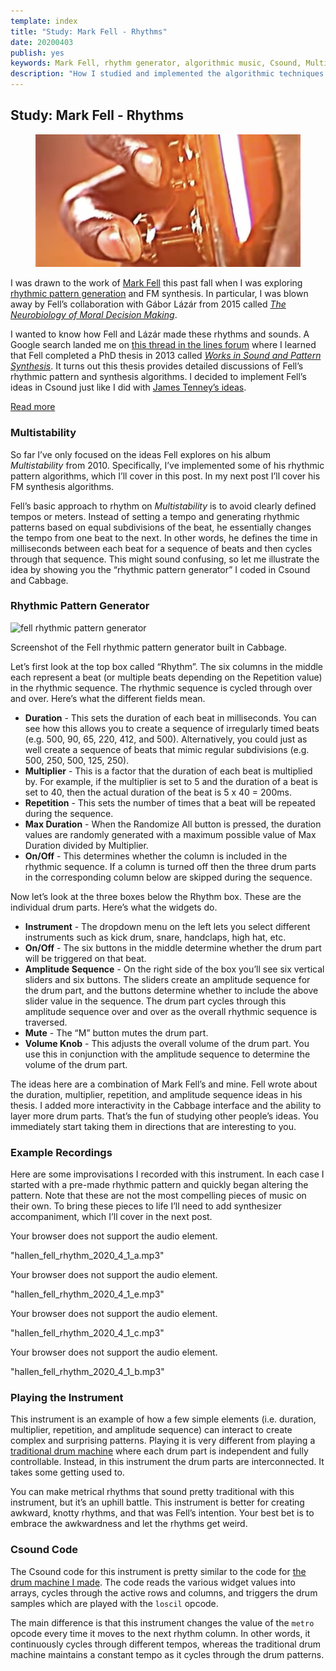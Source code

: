 ```yaml
---
template: index
title: "Study: Mark Fell - Rhythms"
date: 20200403
publish: yes
keywords: Mark Fell, rhythm generator, algorithmic music, Csound, Multistability
description: "How I studied and implemented the algorithmic techniques of Mark Fell."
---
```

## Study: Mark Fell - Rhythms

<figure><a href="/blog/study-mark-fell-rhythms"><img src="/images/electric_davis.png" alt="Electric Miles Davis"/></a>
</figure>

I was drawn to the work of [Mark Fell](http://www.markfell.com/wiki/) this past fall when I was exploring [rhythmic pattern generation](blog/project-drum-machine) and FM synthesis. In particular, I was blown away by Fell’s collaboration with Gábor Lázár from 2015 called _[The Neurobiology of Moral Decision Making](https://soundcloud.com/gaborlazar/mark-fell-and-gabor-lazar-the-neurobiology-of-moral-decision-making-2015)_.

I wanted to know how Fell and Lázár made these rhythms and sounds. A Google search landed me on [this thread in the lines forum](https://llllllll.co/t/approaching-gabor-lazar-sound-design-techniques/13349) where I learned that Fell completed a PhD thesis in 2013 called [_Works in Sound and Pattern Synthesis_](http://epubs.surrey.ac.uk/804661/). It turns out this thesis provides detailed discussions of Fell’s rhythmic pattern and synthesis algorithms. I decided to implement Fell’s ideas in Csound just like I did with [James Tenney’s ideas](blog/study-james-tenney).

<a class="readmore" href="">Read more</a>

### Multistability

So far I’ve only focused on the ideas Fell explores on his album _Multistability_ from 2010. Specifically, I’ve implemented some of his rhythmic pattern algorithms, which I’ll cover in this post. In my next post I’ll cover his FM synthesis algorithms.

Fell’s basic approach to rhythm on _Multistability_ is to avoid clearly defined tempos or meters. Instead of setting a tempo and generating rhythmic patterns based on equal subdivisions of the beat, he essentially changes the tempo from one beat to the next. In other words, he defines the time in milliseconds between each beat for a sequence of beats and then cycles through that sequence. This might sound confusing, so let me illustrate the idea by showing you the “rhythmic pattern generator” I coded in Csound and Cabbage.

### Rhythmic Pattern Generator

![fell rhythmic pattern generator](images/images/fell_rhythmic_pattern_generator.png)

Screenshot of the Fell rhythmic pattern generator built in Cabbage.

Let’s first look at the top box called “Rhythm”. The six columns in the middle each represent a beat (or multiple beats depending on the Repetition value) in the rhythmic sequence. The rhythmic sequence is cycled through over and over. Here’s what the different fields mean.

*   **Duration** - This sets the duration of each beat in milliseconds. You can see how this allows you to create a sequence of irregularly timed beats (e.g. 500, 90, 65, 220, 412, and 500). Alternatively, you could just as well create a sequence of beats that mimic regular subdivisions (e.g. 500, 250, 500, 125, 250).
*   **Multiplier** - This is a factor that the duration of each beat is multiplied by. For example, if the multiplier is set to 5 and the duration of a beat is set to 40, then the actual duration of the beat is 5 x 40 = 200ms.
*   **Repetition** - This sets the number of times that a beat will be repeated during the sequence.
*   **Max Duration** - When the Randomize All button is pressed, the duration values are randomly generated with a maximum possible value of Max Duration divided by Multiplier.
*   **On/Off** - This determines whether the column is included in the rhythmic sequence. If a column is turned off then the three drum parts in the corresponding column below are skipped during the sequence.

Now let’s look at the three boxes below the Rhythm box. These are the individual drum parts. Here’s what the widgets do.

*   **Instrument** - The dropdown menu on the left lets you select different instruments such as kick drum, snare, handclaps, high hat, etc.
*   **On/Off** - The six buttons in the middle determine whether the drum part will be triggered on that beat.
*   **Amplitude Sequence** - On the right side of the box you’ll see six vertical sliders and six buttons. The sliders create an amplitude sequence for the drum part, and the buttons determine whether to include the above slider value in the sequence. The drum part cycles through this amplitude sequence over and over as the overall rhythmic sequence is traversed.
*   **Mute** - The “M” button mutes the drum part.
*   **Volume Knob** - This adjusts the overall volume of the drum part. You use this in conjunction with the amplitude sequence to determine the volume of the drum part.

The ideas here are a combination of Mark Fell’s and mine. Fell wrote about the duration, multiplier, repetition, and amplitude sequence ideas in his thesis. I added more interactivity in the Cabbage interface and the ability to layer more drum parts. That’s the fun of studying other people’s ideas. You immediately start taking them in directions that are interesting to you.

### Example Recordings

Here are some improvisations I recorded with this instrument. In each case I started with a pre-made rhythmic pattern and quickly began altering the pattern. Note that these are not the most compelling pieces of music on their own. To bring these pieces to life I’ll need to add synthesizer accompaniment, which I’ll cover in the next post.

Your browser does not support the audio element.

"hallen\_fell\_rhythm\_2020\_4\_1\_a.mp3"

Your browser does not support the audio element.

"hallen\_fell\_rhythm\_2020\_4\_1\_e.mp3"

Your browser does not support the audio element.

"hallen\_fell\_rhythm\_2020\_4\_1\_c.mp3"

Your browser does not support the audio element.

"hallen\_fell\_rhythm\_2020\_4\_1\_b.mp3"

### Playing the Instrument

This instrument is an example of how a few simple elements (i.e. duration, multiplier, repetition, and amplitude sequence) can interact to create complex and surprising patterns. Playing it is very different from playing a [traditional drum machine](blog/project-drum-machine) where each drum part is independent and fully controllable. Instead, in this instrument the drum parts are interconnected. It takes some getting used to.

You can make metrical rhythms that sound pretty traditional with this instrument, but it’s an uphill battle. This instrument is better for creating awkward, knotty rhythms, and that was Fell’s intention. Your best bet is to embrace the awkwardness and let the rhythms get weird.

### Csound Code

The Csound code for this instrument is pretty similar to the code for [the drum machine I made](blog/project-drum-machine). The code reads the various widget values into arrays, cycles through the active rows and columns, and triggers the drum samples which are played with the `loscil` opcode.

The main difference is that this instrument changes the value of the `metro` opcode every time it moves to the next rhythm column. In other words, it continuously cycles through different tempos, whereas the traditional drum machine maintains a constant tempo as it cycles through the drum patterns.